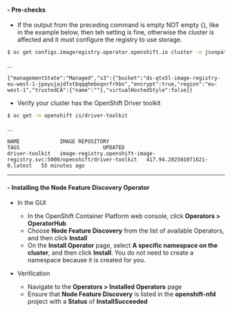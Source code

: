 
#### - Pre-checks

- If the output from the preceding command is empty NOT empty {}, like in the example below, then teh setting is fine, otherwise the cluster is affected and it must configure the registry to use storage.
```bash
$ oc get configs.imageregistry.operator.openshift.io cluster -o jsonpath='{.spec.storage}{"\n"}'
```
... 
```text
{"managementState":"Managed","s3":{"bucket":"ds-qtx5l-image-registry-eu-west-1-jpoyujajdfxtbqqqheboqnrfrhbn","encrypt":true,"region":"eu-west-1","trustedCA":{"name":""},"virtualHostedStyle":false}}
```

- Verify your cluster has the OpenShift Driver toolkit

```bash
$ oc get -n openshift is/driver-toolkit
```
...

```text
NAME             IMAGE REPOSITORY                                                            TAGS                           UPDATED
driver-toolkit   image-registry.openshift-image-registry.svc:5000/openshift/driver-toolkit   417.94.202501071621-0,latest   55 minutes ago
```

----

#### - Installing the Node Feature Discovery Operator
- In the GUI

  - In the OpenShift Container Platform web console, click **Operators > OperatorHub**
  - Choose **Node Feature Discovery** from the list of available Operators, and then click **Install**
  - On the **Install Operator** page, select **A specific namespace on the cluster**, and then click **Install**. You do not need to create a namespace because it is created for you.

- Verification

  - Navigate to the **Operators > Installed Operators** page
  - Ensure that **Node Feature Discovery** is listed in the **openshift-nfd** project with a **Status** of **InstallSucceeded**